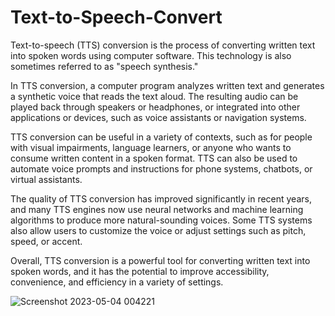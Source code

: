 # Text-to-Speech-Convert
Text-to-speech (TTS) conversion is the process of converting written text into spoken words using computer software. This technology is also sometimes referred to as "speech synthesis."

In TTS conversion, a computer program analyzes written text and generates a synthetic voice that reads the text aloud. The resulting audio can be played back through speakers or headphones, or integrated into other applications or devices, such as voice assistants or navigation systems.

TTS conversion can be useful in a variety of contexts, such as for people with visual impairments, language learners, or anyone who wants to consume written content in a spoken format. TTS can also be used to automate voice prompts and instructions for phone systems, chatbots, or virtual assistants.

The quality of TTS conversion has improved significantly in recent years, and many TTS engines now use neural networks and machine learning algorithms to produce more natural-sounding voices. Some TTS systems also allow users to customize the voice or adjust settings such as pitch, speed, or accent.

Overall, TTS conversion is a powerful tool for converting written text into spoken words, and it has the potential to improve accessibility, convenience, and efficiency in a variety of settings.


![Screenshot 2023-05-04 004221](https://user-images.githubusercontent.com/89717401/236207814-b9461cdd-5ebb-4af1-bf20-c15c23cc4918.png)
